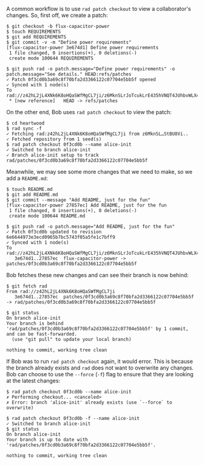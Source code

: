 A common workflow is to use `rad patch checkout` to view a
collaborator's changes. So, first off, we create a patch:

``` ~alice
$ git checkout -b flux-capacitor-power
$ touch REQUIREMENTS
$ git add REQUIREMENTS
$ git commit -v -m "Define power requirements"
[flux-capacitor-power 3e674d1] Define power requirements
 1 file changed, 0 insertions(+), 0 deletions(-)
 create mode 100644 REQUIREMENTS
```

``` ~alice (stderr)
$ git push rad -o patch.message="Define power requirements" -o patch.message="See details." HEAD:refs/patches
✓ Patch 0f3cd0b3a69c8f70bfa2d3366122c07704e5bb5f opened
✓ Synced with 1 node(s)
To rad://z42hL2jL4XNk6K8oHQaSWfMgCL7ji/z6MknSLrJoTcukLrE435hVNQT4JUhbvWLX4kUzqkEStBU8Vi
 * [new reference]   HEAD -> refs/patches
```

On the other end, Bob uses `rad patch checkout` to view the patch:

``` ~bob
$ cd heartwood
$ rad sync -f
✓ Fetching rad:z42hL2jL4XNk6K8oHQaSWfMgCL7ji from z6MknSL…StBU8Vi..
✓ Fetched repository from 1 seed(s)
$ rad patch checkout 0f3cd0b --name alice-init
✓ Switched to branch alice-init
✓ Branch alice-init setup to track rad/patches/0f3cd0b3a69c8f70bfa2d3366122c07704e5bb5f
```

Meanwhile, we may see some more changes that we need to make, so we
add a `README.md`:

``` ~alice
$ touch README.md
$ git add README.md
$ git commit --message "Add README, just for the fun"
[flux-capacitor-power 27857ec] Add README, just for the fun
 1 file changed, 0 insertions(+), 0 deletions(-)
 create mode 100644 README.md
```

``` ~alice (stderr)
$ git push rad -o patch.message="Add README, just for the fun"
✓ Patch 0f3cd0b updated to revision 6e6644973e3ecd0965b7bc5743f05a5fe1c7bff9
✓ Synced with 1 node(s)
To rad://z42hL2jL4XNk6K8oHQaSWfMgCL7ji/z6MknSLrJoTcukLrE435hVNQT4JUhbvWLX4kUzqkEStBU8Vi
   3e674d1..27857ec  flux-capacitor-power -> patches/0f3cd0b3a69c8f70bfa2d3366122c07704e5bb5f
```

Bob fetches these new changes and can see their branch is now behind:

``` ~bob (stderr)
$ git fetch rad
From rad://z42hL2jL4XNk6K8oHQaSWfMgCL7ji
   3e674d1..27857ec  patches/0f3cd0b3a69c8f70bfa2d3366122c07704e5bb5f -> rad/patches/0f3cd0b3a69c8f70bfa2d3366122c07704e5bb5f
```

``` ~bob
$ git status
On branch alice-init
Your branch is behind 'rad/patches/0f3cd0b3a69c8f70bfa2d3366122c07704e5bb5f' by 1 commit, and can be fast-forwarded.
  (use "git pull" to update your local branch)

nothing to commit, working tree clean
```

If Bob was to run `rad patch checkout` again, it would error.
This is because the branch already exists and `rad` does not want to
overwrite any changes. Bob can choose to use the `--force` (`-f`) flag to
ensure that they are looking at the latest changes:

``` ~bob (fail)
$ rad patch checkout 0f3cd0b --name alice-init
✗ Performing checkout... <canceled>
✗ Error: branch 'alice-init' already exists (use `--force` to overwrite)
```

``` ~bob
$ rad patch checkout 0f3cd0b -f --name alice-init
✓ Switched to branch alice-init
$ git status
On branch alice-init
Your branch is up to date with 'rad/patches/0f3cd0b3a69c8f70bfa2d3366122c07704e5bb5f'.

nothing to commit, working tree clean
```
